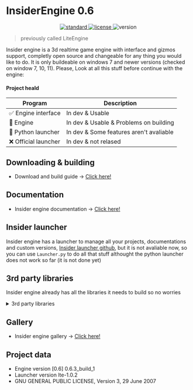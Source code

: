 # InsiderEngine 0.6
<p align="center">
  <a href="https://en.wikipedia.org/wiki/C%2B%2B11">
    <img src="https://img.shields.io/badge/C%2B%2B-11-blue.svg" alt="standard"/>
  </a>
  <a href="https://github.com/AlmartDev/InsiderEngine/blob/main/LICENSE.md">
    <img src="https://img.shields.io/badge/License-GNU-yellow.svg" alt="license"/>
  </a>
  <img src="https://img.shields.io/badge/version-0.6-blue.svg?cacheSeconds=2592000" alt="version"/>
</p>

> previously called LiteEngine

Insider engine is a 3d realtime game engine with interface and gizmos support, completly open source and changeable for any thing you would like to do. It is only buildeable on windows 7 and newer versions (checked on window 7, 10, 11).
Please, Look at all this stuff before continue with the engine:

#### Project heald
| Program | Description |
| --- | --- |
| :white_check_mark: Engine interface | In dev & Usable |
| :large_orange_diamond: Engine | In dev & Usable & Problems on building |
| :large_orange_diamond: Python launcher | In dev & Some features aren't avaliable |
| :x: Official launcher | In dev & not relased |

## Downloading & building
- Download and build guide -> [Click here!](https://github.com/AlmartDev/InsiderEngine/wiki/Downloading-and-building)

## Documentation
- Insider engine documentation -> [Click here!](https://github.com/AlmartDev/InsiderEngine/wiki/Documentation)

## Insider launcher 
Insider engine has a launcher to manage all your projects, documentations and custom versions,
[Insider launcher github](https://github.com/AlmartDev/InsiderLauncher),
but it is not avaliable now, so you can use ```Launcher.py``` to do all that stuff
althought the python launcher does not work so far (it is not done yet)

## 3rd party libraries
Insider engine already has all the libraries it needs to build so no worries

<details><summary>3rd party libraries</summary>
<p>

- assimp
- SDL2
- OpenAL
- ImGui (gizmos)
- ImGui 
- SimpleIni
- bullet (physics)
- glm
- GLEW
- spdlog

</p>
</details>

## Gallery
- Insider engine gallery -> [Click here!](https://github.com/AlmartDev/InsiderEngine/wiki/Gallery)

## Project data
- Engine version [0.6] 0.6.3_build_1
- Launcher version lte-1.0.2
- GNU GENERAL PUBLIC LICENSE, Version 3, 29 June 2007

